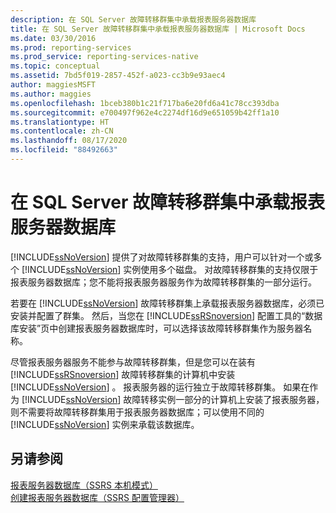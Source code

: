 ```yaml
---
description: 在 SQL Server 故障转移群集中承载报表服务器数据库
title: 在 SQL Server 故障转移群集中承载报表服务器数据库 | Microsoft Docs
ms.date: 03/30/2016
ms.prod: reporting-services
ms.prod_service: reporting-services-native
ms.topic: conceptual
ms.assetid: 7bd5f019-2857-452f-a023-cc3b9e93aec4
author: maggiesMSFT
ms.author: maggies
ms.openlocfilehash: 1bceb380b1c21f717ba6e20fd6a41c78cc393dba
ms.sourcegitcommit: e700497f962e4c2274df16d9e651059b42ff1a10
ms.translationtype: HT
ms.contentlocale: zh-CN
ms.lasthandoff: 08/17/2020
ms.locfileid: "88492663"
---
```

# <a name="host-a-report-server-database-in-a-sql-server-failover-cluster"></a>在 SQL Server 故障转移群集中承载报表服务器数据库
  [!INCLUDE[ssNoVersion](../../includes/ssnoversion-md.md)] 提供了对故障转移群集的支持，用户可以针对一个或多个 [!INCLUDE[ssNoVersion](../../includes/ssnoversion-md.md)] 实例使用多个磁盘。 对故障转移群集的支持仅限于报表服务器数据库；您不能将报表服务器服务作为故障转移群集的一部分运行。  
  
 若要在 [!INCLUDE[ssNoVersion](../../includes/ssnoversion-md.md)] 故障转移群集上承载报表服务器数据库，必须已安装并配置了群集。 然后，当您在 [!INCLUDE[ssRSnoversion](../../includes/ssrsnoversion-md.md)] 配置工具的“数据库安装”页中创建报表服务器数据库时，可以选择该故障转移群集作为服务器名称。  
  
 尽管报表服务器服务不能参与故障转移群集，但是您可以在装有 [!INCLUDE[ssRSnoversion](../../includes/ssrsnoversion-md.md)] 故障转移群集的计算机中安装 [!INCLUDE[ssNoVersion](../../includes/ssnoversion-md.md)] 。 报表服务器的运行独立于故障转移群集。 如果在作为 [!INCLUDE[ssNoVersion](../../includes/ssnoversion-md.md)] 故障转移实例一部分的计算机上安装了报表服务器，则不需要将故障转移群集用于报表服务器数据库；可以使用不同的 [!INCLUDE[ssNoVersion](../../includes/ssnoversion-md.md)] 实例来承载该数据库。  
  
## <a name="see-also"></a>另请参阅  
 [报表服务器数据库（SSRS 本机模式）](../../reporting-services/report-server/report-server-database-ssrs-native-mode.md)   
 [创建报表服务器数据库（SSRS 配置管理器）](../../reporting-services/install-windows/ssrs-report-server-create-a-report-server-database.md)  
  
  
